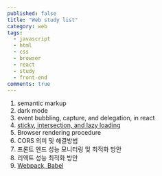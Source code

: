 ```yaml
---
published: false  
title: "Web study list"  
category: web  
tags:
  - javascript
  - html
  - css
  - browser
  - react
  - study
  - front-end
comments: true
---
```


1. semantic markup
2. dark mode
3. event bubbling, capture, and delegation, in react
4. [sticky, intersection, and lazy loading](https://yhancsx.github.io/web/web-intersection-observer/)
5. Browser rendering procedure
6. CORS 의미 및 해결방법 
7. 프론트 엔드 성능 모니터링 및 최적화 방안
8. 리엑트 성능 최적화 방안
9. [Webpack, Babel](https://yhancsx.github.io/web/webpack/)